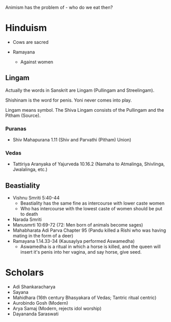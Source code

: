 Animism has the problem of - who do we eat then?
# Hinduism
- Cows are sacred

- Ramayana
	- Against women
## Lingam
Actually the words in Sanskrit are Lingam (Pullingam and Streelingam).

Shishinam is the word for penis.
Yoni never comes into play.

Lingam means symbol.
The Shiva Lingam consists of the Pullingam and the Pitham (Source).
### Puranas
- Shiv Mahapurana 1.11 (Shiv and Parvathi (Pitham) Union)
### Vedas
- Tattiriya Aranyaka of Yajurveda 10.16.2 (Namaha to Atmalinga, Shivlinga, Jwalalinga, etc.)
## Beastiality
- Vishnu Smriti 5:40-44
	- Beastiality has the same fine as intercourse with lower caste women
	- Who has intercourse with the lowest caste of women should be put to death
- Narada Smriti
- Manusmrti 10:69-72 (72: Men born of animals become sages)
- Mahabharata Adi Parva Chapter 95 (Pandu killed a Rishi who was having mating in the form of a deer)
- Ramayana 1.14.33-34 (Kausaylya performed Aswamedha)
	- Aswamedha is a ritual in which a horse is killed, and the queen will insert it's penis into her vagina, and say horse, give seed.

# Scholars
- Adi Shankaracharya
- Sayana
- Mahidhara (16th century Bhasyakara of Vedas; Tantric ritual centric)
- Aurobindo Gosh (Modern)
- Arya Samaj (Modern, rejects idol worship)
- Dayananda Saraswati